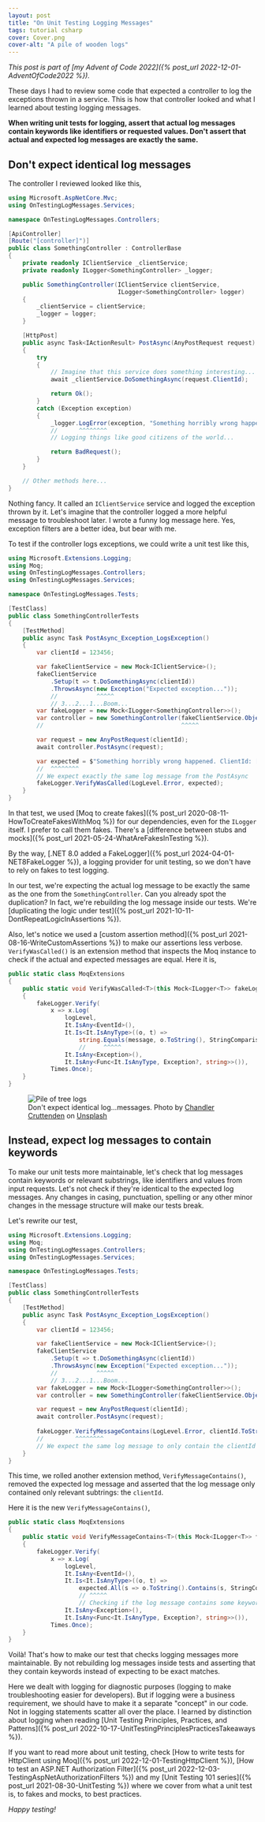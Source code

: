 ```yaml
---
layout: post
title: "On Unit Testing Logging Messages"
tags: tutorial csharp
cover: Cover.png
cover-alt: "A pile of wooden logs"
---
```


_This post is part of [my Advent of Code 2022]({% post_url 2022-12-01-AdventOfCode2022 %})._

These days I had to review some code that expected a controller to log the exceptions thrown in a service. This is how that controller looked and what I learned about testing logging messages.

**When writing unit tests for logging, assert that actual log messages contain keywords like identifiers or requested values. Don't assert that actual and expected log messages are exactly the same.** 

## Don't expect identical log messages 

The controller I reviewed looked like this,

```csharp
using Microsoft.AspNetCore.Mvc;
using OnTestingLogMessages.Services;

namespace OnTestingLogMessages.Controllers;

[ApiController]
[Route("[controller]")]
public class SomethingController : ControllerBase
{
    private readonly IClientService _clientService;
    private readonly ILogger<SomethingController> _logger;

    public SomethingController(IClientService clientService,
                               ILogger<SomethingController> logger)
    {
        _clientService = clientService;
        _logger = logger;
    }

    [HttpPost]
    public async Task<IActionResult> PostAsync(AnyPostRequest request)
    {
        try
        {
            // Imagine that this service does something interesting...
            await _clientService.DoSomethingAsync(request.ClientId);

            return Ok();
        }
        catch (Exception exception)
        {
            _logger.LogError(exception, "Something horribly wrong happened. ClientId: [{clientId}]", request.ClientId);
            //      ^^^^^^^^
            // Logging things like good citizens of the world...

            return BadRequest();
        }
    }

    // Other methods here...
}
```

Nothing fancy. It called an `IClientService` service and logged the exception thrown by it. Let's imagine that the controller logged a more helpful message to troubleshoot later. I wrote a funny log message here. Yes, exception filters are a better idea, but bear with me.

To test if the controller logs exceptions, we could write a unit test like this,

```csharp
using Microsoft.Extensions.Logging;
using Moq;
using OnTestingLogMessages.Controllers;
using OnTestingLogMessages.Services;

namespace OnTestingLogMessages.Tests;

[TestClass]
public class SomethingControllerTests
{
    [TestMethod]
    public async Task PostAsync_Exception_LogsException()
    {
        var clientId = 123456;

        var fakeClientService = new Mock<IClientService>();
        fakeClientService
            .Setup(t => t.DoSomethingAsync(clientId))
            .ThrowsAsync(new Exception("Expected exception..."));
            //           ^^^^^
            // 3...2...1...Boom...
        var fakeLogger = new Mock<ILogger<SomethingController>>();
        var controller = new SomethingController(fakeClientService.Object, fakeLogger.Object);
        //                                       ^^^^^

        var request = new AnyPostRequest(clientId);
        await controller.PostAsync(request);

        var expected = $"Something horribly wrong happened. ClientId: [{clientId}]";
        //  ^^^^^^^^
        // We expect exactly the same log message from the PostAsync
        fakeLogger.VerifyWasCalled(LogLevel.Error, expected);
    }
}
```

In that test, we used [Moq to create fakes]({% post_url 2020-08-11-HowToCreateFakesWithMoq %}) for our dependencies, even for the `ILogger` itself. I prefer to call them fakes. There's a [difference between stubs and mocks]({% post_url 2021-05-24-WhatAreFakesInTesting %}).

By the way, [.NET 8.0 added a FakeLogger]({% post_url 2024-04-01-NET8FakeLogger %}), a logging provider for unit testing, so we don't have to rely on fakes to test logging.

In our test, we're expecting the actual log message to be exactly the same as the one from the `SomethingController`. Can you already spot the duplication? In fact, we're rebuilding the log message inside our tests. We're [duplicating the logic under test]({% post_url 2021-10-11-DontRepeatLogicInAssertions %}).

Also, let's notice we used a [custom assertion method]({% post_url 2021-08-16-WriteCustomAssertions %}) to make our assertions less verbose. `VerifyWasCalled()` is an extension method that inspects the Moq instance to check if the actual and expected messages are equal. Here it is,

```csharp
public static class MoqExtensions
{
    public static void VerifyWasCalled<T>(this Mock<ILogger<T>> fakeLogger, LogLevel logLevel, string message)
    {
        fakeLogger.Verify(
            x => x.Log(
                logLevel,
                It.IsAny<EventId>(),
                It.Is<It.IsAnyType>((o, t) =>
                    string.Equals(message, o.ToString(), StringComparison.InvariantCultureIgnoreCase)),
                    //     ^^^^^
                It.IsAny<Exception>(),
                It.IsAny<Func<It.IsAnyType, Exception?, string>>()),
            Times.Once);
    }
}
```

<figure>
<img src="https://images.unsplash.com/photo-1527190074017-f32101b5d57b?crop=entropy&cs=tinysrgb&fit=crop&fm=jpg&h=400&ixid=MnwxfDB8MXxyYW5kb218MHx8fHx8fHx8MTY2ODcyMzM5Nw&ixlib=rb-4.0.3&q=80&utm_campaign=api-credit&utm_medium=referral&utm_source=unsplash_source&w=600" alt="Pile of tree logs" />

<figcaption>Don't expect identical log...messages. Photo by <a href="https://unsplash.com/es/@chanphoto?utm_source=unsplash&utm_medium=referral&utm_content=creditCopyText">Chandler Cruttenden</a> on <a href="https://unsplash.com/s/photos/log?utm_source=unsplash&utm_medium=referral&utm_content=creditCopyText">Unsplash</a></figcaption>
</figure>

## Instead, expect log messages to contain keywords 

To make our unit tests more maintainable, let's check that log messages contain keywords or relevant substrings, like identifiers and values from input requests. Let's not check if they're identical to the expected log messages. Any changes in casing, punctuation, spelling or any other minor changes in the message structure will make our tests break.

Let's rewrite our test,

```csharp
using Microsoft.Extensions.Logging;
using Moq;
using OnTestingLogMessages.Controllers;
using OnTestingLogMessages.Services;

namespace OnTestingLogMessages.Tests;

[TestClass]
public class SomethingControllerTests
{
    [TestMethod]
    public async Task PostAsync_Exception_LogsException()
    {
        var clientId = 123456;

        var fakeClientService = new Mock<IClientService>();
        fakeClientService
            .Setup(t => t.DoSomethingAsync(clientId))
            .ThrowsAsync(new Exception("Expected exception..."));
            //           ^^^^^
            // 3...2...1...Boom...
        var fakeLogger = new Mock<ILogger<SomethingController>>();
        var controller = new SomethingController(fakeClientService.Object, fakeLogger.Object);

        var request = new AnyPostRequest(clientId);
        await controller.PostAsync(request);
        
        fakeLogger.VerifyMessageContains(LogLevel.Error, clientId.ToString());
        //         ^^^^^^^^
        // We expect the same log message to only contain the clientId
    }
}
```

This time, we rolled another extension method, `VerifyMessageContains()`,  removed the expected log message and asserted that the log message only contained only relevant subtrings: the `clientId`.

Here it is the new `VerifyMessageContains()`,

```csharp
public static class MoqExtensions
{
    public static void VerifyMessageContains<T>(this Mock<ILogger<T>> fakeLogger, LogLevel logLevel, params string[] expected)
    {
        fakeLogger.Verify(
            x => x.Log(
                logLevel,
                It.IsAny<EventId>(),
                It.Is<It.IsAnyType>((o, t) =>
                    expected.All(s => o.ToString().Contains(s, StringComparison.OrdinalIgnoreCase))),
                    // ^^^^^
                    // Checking if the log message contains some keywords, instead
                It.IsAny<Exception>(),
                It.IsAny<Func<It.IsAnyType, Exception?, string>>()),
            Times.Once);
    }
}
```

Voilà! That's how to make our test that checks logging messages more maintainable. By not rebuilding log messages inside tests and asserting that they contain keywords instead of expecting to be exact matches.

Here we dealt with logging for diagnostic purposes (logging to make troubleshooting easier for developers). But if logging were a business requirement, we should have to make it a separate "concept" in our code. Not in logging statements scatter all over the place. I learned by distinction about logging when reading [Unit Testing Principles, Practices, and Patterns]({% post_url 2022-10-17-UnitTestingPrinciplesPracticesTakeaways %}).

If you want to read more about unit testing, check [How to write tests for HttpClient using Moq]({% post_url 2022-12-01-TestingHttpClient %}), [How to test an ASP.NET Authorization Filter]({% post_url 2022-12-03-TestingAspNetAuthorizationFilters %}) and my [Unit Testing 101 series]({% post_url 2021-08-30-UnitTesting %}) where we cover from what a unit test is, to fakes and mocks, to best practices.

_Happy testing!_